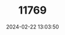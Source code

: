 ---
title: "11769"
category: "Leptoxis praerosa"
draft: false
date: 2024-02-22 13:03:50
languages:
  English: ["Mainstream River Snail", "Onyx Rocksnail"]
---